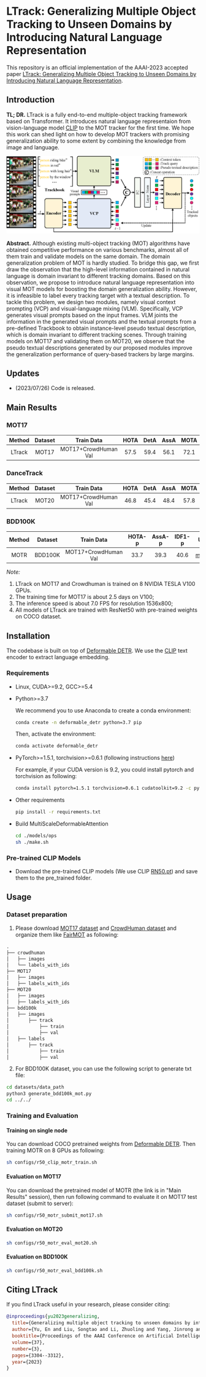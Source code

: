 # LTrack: Generalizing Multiple Object Tracking to Unseen Domains by Introducing Natural Language Representation

This repository is an official implementation of the AAAI-2023 accepted paper [LTrack: Generalizing Multiple Object Tracking to Unseen Domains by Introducing Natural Language Representation](https://arxiv.org/pdf/2212.01568.pdf).

## Introduction

**TL; DR.** LTrack is a fully end-to-end multiple-object tracking framework based on Transformer. It introduces natural language representaion from vision-language model [CLIP](https://arxiv.org/pdf/2105.03247.pdf) to the MOT tracker for the first time. We hope this work can shed light on how to develop MOT trackers with promising generalization ability to some extent by combining the knowledge from image and language. 

<div style="align: center">
<img src=./figs/LTrack.png/>
</div>

**Abstract.** Although existing multi-object tracking (MOT) algorithms have obtained competitive performance on various benchmarks, almost all of them train and validate models on the same domain. The domain generalization problem of MOT is hardly studied. To bridge this gap, we first draw the observation that the high-level information contained in natural language is domain invariant to different tracking domains. Based on this observation, we propose to introduce natural language representation into visual MOT models for boosting the domain generalization ability. However, it is infeasible to label every tracking target with a textual description. To tackle this problem, we design two modules, namely visual context prompting (VCP) and visual-language mixing (VLM). Specifically, VCP generates visual prompts based on the input frames. VLM joints the information in the generated visual prompts and the textual prompts from a pre-defined Trackbook to obtain instance-level pseudo textual description, which is domain invariant to different tracking scenes. Through training models on MOT17 and validating them on MOT20, we observe that the pseudo textual descriptions generated by our proposed modules improve the generalization performance of query-based trackers by large margins.

## Updates
- (2023/07/26) Code is released.

## Main Results

### MOT17

| **Method** | **Dataset** |    **Train Data**    | **HOTA** | **DetA** | **AssA** | **MOTA** | **IDF1** | **IDS** |                                           **URL**                                           |
| :--------: | :---------: | :------------------: | :------: | :------: | :------: | :------: | :------: | :-----: | :-----------------------------------------------------------------------------------------: |
|    LTrack    |    MOT17    | MOT17+CrowdHuman Val |   57.5   |   59.4   |   56.1   |   72.1   |   69.1   |  2100   | [model](https://drive.google.com/file/d/1rS_HRr-3oey_DHQa8n9_zixKahWQJ6jl/view?usp=drive_link) |

### DanceTrack

| **Method** | **Dataset** | **Train Data** | **HOTA** | **DetA** | **AssA** | **MOTA** | **IDF1** |                                           **URL**                                           |
| :--------: | :---------: | :------------: | :------: | :------: | :------: | :------: | :------: | :-----------------------------------------------------------------------------------------: |
|    LTrack    | MOT20  |   MOT17+CrowdHuman Val   |   46.8   |   45.4   |   48.4   |   57.8   |   61.1   | [model](https://drive.google.com/file/d/1rS_HRr-3oey_DHQa8n9_zixKahWQJ6jl/view?usp=drive_link) |

### BDD100K

| **Method** | **Dataset** | **Train Data** | **HOTA-p** | **AssA-p** | **IDF1-p** |                                           **URL**                                           |
| :--------: | :---------: | :------------: | :------: | :------: | :-----: | :-----------------------------------------------------------------------------------------: |
|    MOTR    |   BDD100K   |    MOT17+CrowdHuman Val     |   33.7   |   39.3   |  40.6   | [model](https://drive.google.com/file/d/1rS_HRr-3oey_DHQa8n9_zixKahWQJ6jl/view?usp=drive_link) |

*Note:*

1. LTrack on MOT17 and Crowdhuman is trained on 8 NVIDIA TESLA V100 GPUs.
2. The training time for MOT17 is about 2.5 days on V100;
3. The inference speed is about 7.0 FPS for resolution 1536x800;
4. All models of LTrack are trained with ResNet50 with pre-trained weights on COCO dataset.


## Installation

The codebase is built on top of [Deformable DETR](https://github.com/fundamentalvision/Deformable-DETR). We use the [CLIP](https://github.com/openai/CLIP) text encoder to extract language embedding.

### Requirements

* Linux, CUDA>=9.2, GCC>=5.4
  
* Python>=3.7

    We recommend you to use Anaconda to create a conda environment:
    ```bash
    conda create -n deformable_detr python=3.7 pip
    ```
    Then, activate the environment:
    ```bash
    conda activate deformable_detr
    ```
  
* PyTorch>=1.5.1, torchvision>=0.6.1 (following instructions [here](https://pytorch.org/))

    For example, if your CUDA version is 9.2, you could install pytorch and torchvision as following:
    ```bash
    conda install pytorch=1.5.1 torchvision=0.6.1 cudatoolkit=9.2 -c pytorch
    ```
  
* Other requirements
    ```bash
    pip install -r requirements.txt
    ```

* Build MultiScaleDeformableAttention
    ```bash
    cd ./models/ops
    sh ./make.sh
    ```
### Pre-trained CLIP Models
* Download the pre-trained CLIP models (We use CLIP [RN50.pt](https://openaipublic.azureedge.net/clip/models/afeb0e10f9e5a86da6080e35cf09123aca3b358a0c3e3b6c78a7b63bc04b6762/RN50.pt)) and save them to the pre_trained folder.

## Usage

### Dataset preparation

1. Please download [MOT17 dataset](https://motchallenge.net/) and [CrowdHuman dataset](https://www.crowdhuman.org/) and organize them like [FairMOT](https://github.com/ifzhang/FairMOT) as following:

```
.
├── crowdhuman
│   ├── images
│   └── labels_with_ids
├── MOT17
│   ├── images
│   ├── labels_with_ids
├── MOT20
│   ├── images
│   ├── labels_with_ids
├── bdd100k
│   ├── images
│       ├── track
│           ├── train
│           ├── val
│   ├── labels
│       ├── track
│           ├── train
│           ├── val

```

2. For BDD100K dataset, you can use the following script to generate txt file:


```bash 
cd datasets/data_path
python3 generate_bdd100k_mot.py
cd ../../
```

### Training and Evaluation

#### Training on single node

You can download COCO pretrained weights from [Deformable DETR](https://github.com/fundamentalvision/Deformable-DETR). Then training MOTR on 8 GPUs as following:

```bash 
sh configs/r50_clip_motr_train.sh

```

#### Evaluation on MOT17

You can download the pretrained model of MOTR (the link is in "Main Results" session), then run following command to evaluate it on MOT17 test dataset (submit to server):

```bash
sh configs/r50_motr_submit_mot17.sh

```
#### Evaluation on MOT20
```bash
sh configs/r50_motr_eval_mot20.sh

```


#### Evaluation on BDD100K

```bash
sh configs/r50_motr_eval_bdd100k.sh

```




## Citing LTrack
If you find LTrack useful in your research, please consider citing:
```bibtex
@inproceedings{yu2023generalizing,
  title={Generalizing multiple object tracking to unseen domains by introducing natural language representation},
  author={Yu, En and Liu, Songtao and Li, Zhuoling and Yang, Jinrong and Li, Zeming and Han, Shoudong and Tao, Wenbing},
  booktitle={Proceedings of the AAAI Conference on Artificial Intelligence},
  volume={37},
  number={3},
  pages={3304--3312},
  year={2023}
}
```
